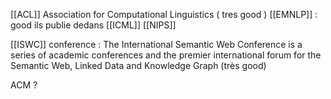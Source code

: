 
[[ACL]] Association for Computational Linguistics ( tres good )
[[EMNLP]] : good ils publie dedans 
[[ICML]]
[[NIPS]]

[[ISWC]] conference : The International Semantic Web Conference is a series of academic conferences and the premier international forum for the Semantic Web, Linked Data and Knowledge Graph (très good)

ACM ? 